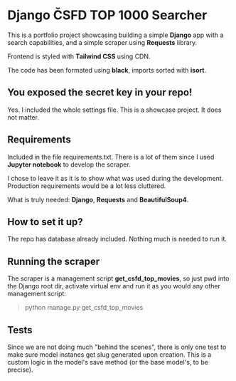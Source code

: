 # Django ČSFD TOP 1000 Searcher

This is a portfolio project showcasing building a simple **Django** app with a search capabilities, and a simple scraper using **Requests** library.

Frontend is styled with **Tailwind CSS** using CDN.

The code has been formated using **black**, imports sorted with **isort**.

## You exposed the secret key in your repo!

Yes. I included the whole settings file. This is a showcase project. It does not matter.

## Requirements

Included in the file requirements.txt. There is a lot of them since I used **Jupyter notebook** to develop the scraper.

I chose to leave it as it is to show what was used during the development. Production requirements would be a lot less cluttered.

What is truly needed: **Django**, **Requests** and **BeautifulSoup4**.

## How to set it up?

The repo has database already included. Nothing much is needed to run it.

## Running the scraper

The scraper is a management script **get_csfd_top_movies**, so just pwd into the Django root dir, activate virtual env and run it as you would any other management script:

> python manage.py get_csfd_top_movies

## Tests

Since we are not doing much "behind the scenes", there is only one test to make sure model instanes get slug generated upon creation. This is a custom logic in the model's save method (or the base model's, to be precise).
